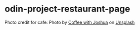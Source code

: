 # odin-project-restaurant-page

Photo credit for cafe:
Photo by <a href="https://unsplash.com/@coffeewithjoshua?utm_source=unsplash&utm_medium=referral&utm_content=creditCopyText">Coffee with Joshua</a> on <a href="https://unsplash.com/s/photos/doughnut-shop?utm_source=unsplash&utm_medium=referral&utm_content=creditCopyText">Unsplash</a>
  